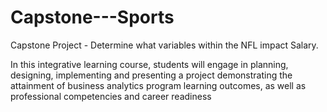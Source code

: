 # Capstone---Sports
Capstone Project - Determine what variables within the NFL impact Salary. 


In this integrative learning course, students will engage in planning, designing, 
implementing and presenting a project demonstrating the attainment of business analytics program learning outcomes, 
as well as professional competencies and career readiness
